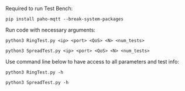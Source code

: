 Required to run Test Bench:

```
pip install paho-mqtt --break-system-packages
```

Run code with necessary arguments:


```
python3 RingTest.py <ip> <port> <QoS> <N> <num_tests>
```
```
python3 SpreadTest.py <ip> <port> <QoS> <N> <num_tests>
```


Use command line below to have access to all parameters and test info:

```
python3 RingTest.py -h

```
```
python3 SpreadTest.py -h
```